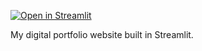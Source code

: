 [![Open in Streamlit](https://static.streamlit.io/badges/streamlit_badge_black_white.svg)](https://miloszlopatto.streamlit.app/)

My digital portfolio website built in Streamlit.
